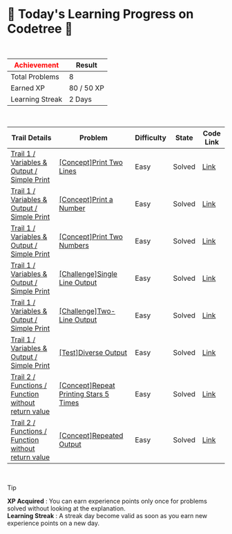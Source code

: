 # 🌲 Today's Learning Progress on Codetree 🌲

<br />

| <span style="color:red;display:block;text-align:center;"> **Achievement**</span> | Result |
|---|---|
|Total Problems| 8 |
| Earned XP | 80 / 50 XP |
| Learning Streak | 2 Days |

<br />

|Trail Details|Problem|Difficulty|State|Code Link|
|---|---|---|---|---|
|[Trail 1 / Variables & Output / Simple Print](https://www.codetree.ai/trail-info/novice-low/)|[[Concept]Print Two Lines](https://www.codetree.ai/trails/complete/curated-cards/intro-print-two-lines/)|Easy|Solved|[Link](https://github.com/Nathbobs/codetree_exercises/blob/main/250403/2%EC%A4%84%20%EC%B6%9C%EB%A0%A5/print-two-lines.cpp)|
|[Trail 1 / Variables & Output / Simple Print](https://www.codetree.ai/trail-info/novice-low/)|[[Concept]Print a Number](https://www.codetree.ai/trails/complete/curated-cards/intro-print-one-number/)|Easy|Solved|[Link](https://github.com/Nathbobs/codetree_exercises/blob/main/250403/%EC%88%AB%EC%9E%90%20%EC%B6%9C%EB%A0%A5%ED%95%98%EA%B8%B0/print-one-number.cpp)|
|[Trail 1 / Variables & Output / Simple Print](https://www.codetree.ai/trail-info/novice-low/)|[[Concept]Print Two Numbers](https://www.codetree.ai/trails/complete/curated-cards/intro-print-two-numbers/)|Easy|Solved|[Link](https://github.com/Nathbobs/codetree_exercises/blob/main/250403/%EC%88%AB%EC%9E%90%202%EA%B0%9C%20%EC%B6%9C%EB%A0%A5/print-two-numbers.cpp)|
|[Trail 1 / Variables & Output / Simple Print](https://www.codetree.ai/trail-info/novice-low/)|[[Challenge]Single Line Output](https://www.codetree.ai/trails/complete/curated-cards/challenge-print-one-line/)|Easy|Solved|[Link](https://github.com/Nathbobs/codetree_exercises/blob/main/250403/%ED%95%9C%EC%A4%84%20%EC%B6%9C%EB%A0%A5/print-one-line.cpp)|
|[Trail 1 / Variables & Output / Simple Print](https://www.codetree.ai/trail-info/novice-low/)|[[Challenge]Two-Line Output](https://www.codetree.ai/trails/complete/curated-cards/challenge-print-two-sentences-introduce/)|Easy|Solved|[Link](https://github.com/Nathbobs/codetree_exercises/blob/main/250403/%EB%91%90%EC%A4%84%20%EC%B6%9C%EB%A0%A5/print-two-sentences-introduce.cpp)|
|[Trail 1 / Variables & Output / Simple Print](https://www.codetree.ai/trail-info/novice-low/)|[[Test]Diverse Output](https://www.codetree.ai/trails/complete/curated-cards/test-print-in-variety/)|Easy|Solved|[Link](https://github.com/Nathbobs/codetree_exercises/blob/main/250403/%EB%8B%A4%EC%96%91%ED%95%98%EA%B2%8C%20%EC%B6%9C%EB%A0%A5/print-in-variety.cpp)|
|[Trail 2 / Functions / Function without return value](https://www.codetree.ai/trail-info/novice-mid/)|[[Concept]Repeat Printing Stars 5 Times](https://www.codetree.ai/trails/complete/curated-cards/intro-repeat-shooting-the-stars-five-times/)|Easy|Solved|[Link](https://github.com/Nathbobs/codetree_exercises/blob/main/250403/%EB%B3%84%20%EC%B0%8D%EB%8A%94%20%EA%B2%83%EC%9D%84%205%EB%B2%88%20%EB%B0%98%EB%B3%B5%ED%95%98%EA%B8%B0/repeat-shooting-the-stars-five-times.cpp)|
|[Trail 2 / Functions / Function without return value](https://www.codetree.ai/trail-info/novice-mid/)|[[Concept]Repeated Output](https://www.codetree.ai/trails/complete/curated-cards/intro-repeated-output/)|Easy|Solved|[Link](https://github.com/Nathbobs/codetree_exercises/blob/main/250403/%EB%B0%98%EB%B3%B5%20%EC%B6%9C%EB%A0%A5%ED%95%98%EA%B8%B0/repeated-output.cpp)|


<br />

> [!TIP]
> **XP Acquired** : You can earn experience points only once for problems solved without looking at the explanation.  
> **Learning Streak** : A streak day become valid as soon as you earn new experience points on a new day.

